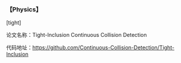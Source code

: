 ### 【Physics】

[tight]

论文名称：Tight-Inclusion Continuous Collision Detection

代码地址：https://github.com/Continuous-Collision-Detection/Tight-Inclusion

